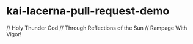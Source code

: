 # kai-lacerna-pull-request-demo

// Holy Thunder God 
// Through Reflections of the Sun 
// Rampage With Vigor! 
